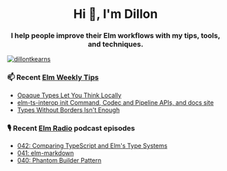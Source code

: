 <h1 align="center">Hi 👋, I'm Dillon</h1>
<h3 align="center">I help people improve their Elm workflows with my tips, tools, and techniques.</h3>


<p align="left"> <a href="https://twitter.com/dillontkearns" target="blank"><img src="https://img.shields.io/twitter/follow/dillontkearns" alt="dillontkearns" /></a> </p>


### 📫 Recent [Elm Weekly Tips](https://incrementalelm.com/tips)
<!-- BLOG-POST-LIST:START -->
- [Opaque Types Let You Think Locally](https://incrementalelm.com/opaque-types-let-you-think-locally)
- [elm-ts-interop init Command, Codec and Pipeline APIs, and docs site](https://incrementalelm.com/elm-ts-interop-improvements)
- [Types Without Borders Isn&#39;t Enough](https://incrementalelm.com/types-without-borders-isnt-enough)
<!-- BLOG-POST-LIST:END -->

### 🎙 Recent [Elm Radio](https://elm-radio.com/) podcast episodes
<!-- ELM-RADIO-LIST:START -->
- [042: Comparing TypeScript and Elm's Type Systems](https://elm-radio.com/episode/ts-and-elm-type-systems)
- [041: elm-markdown](https://elm-radio.com/episode/elm-markdown)
- [040: Phantom Builder Pattern](https://elm-radio.com/episode/phantom-builder)
<!-- ELM-RADIO-LIST:END -->
